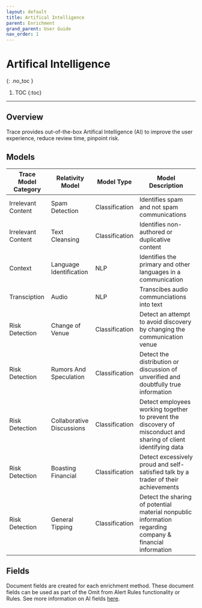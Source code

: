 ```yaml
---
layout: default
title: Artifical Intelligence
parent: Enrichment
grand_parent: User Guide
nav_order: 1
---
```


# Artifical Intelligence
{: .no_toc }

1. TOC
{:toc}

---

## Overview

Trace provides out-of-the-box Artifical Intelligence (AI) to improve the user experience, reduce review time, pinpoint risk. 

## Models

| **Trace Model Category** | **Relativity Model**          | **Model Type**    | **Model Description**                                        |
| ------------------------ | ----------------------------- | ----------------- | ------------------------------------------------------------ |
| Irrelevant Content       | Spam Detection                | Classification    | Identifies spam and not spam communications                  |
| Irrelevant Content       | Text Cleansing                | Classification    | Identifies non-authored or duplicative content               |
| Context                  | Language Identification       | NLP               | Identifies the primary and other languages in a communication|
| Transciption             | Audio                         | NLP               | Transcibes audio communciations into text                    |
| Risk Detection           | Change of Venue               | Classification    | Detect an attempt to avoid discovery by changing the communication venue|
| Risk Detection           | Rumors And Speculation        | Classification    | Detect the distribution or discussion of unverified and doubtfully true information|
| Risk Detection           | Collaborative Discussions     | Classification    | Detect employees working together to prevent the discovery of misconduct and sharing of client identifying data |
| Risk Detection           | Boasting Financial            | Classification    | Detect excessively proud and self-satisfied talk by a trader of their achievements|
| Risk Detection           | General Tipping               | Classification    | Detect the sharing of potential material nonpublic information regarding company & financial information      |

## Fields
Document fields are created for each enrichment method. These document fields can be used as part of the Omit from Alert Rules functionality or Rules. See more information on AI fields [here](https://relativitydev.github.io/relativity-trace-documentation/docs/administrator_guide/fields.html).

